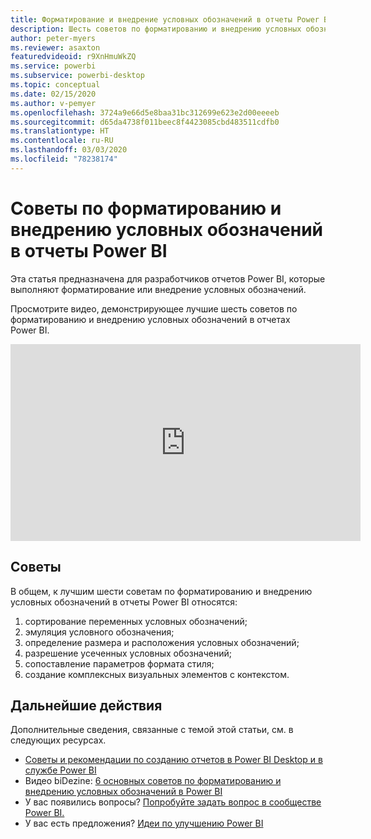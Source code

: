 ```yaml
---
title: Форматирование и внедрение условных обозначений в отчеты Power BI
description: Шесть советов по форматированию и внедрению условных обозначений в визуальные элементы отчетов Power BI в Power BI Desktop или службе Power BI.
author: peter-myers
ms.reviewer: asaxton
featuredvideoid: r9XnHmuWkZQ
ms.service: powerbi
ms.subservice: powerbi-desktop
ms.topic: conceptual
ms.date: 02/15/2020
ms.author: v-pemyer
ms.openlocfilehash: 3724a9e66d5e8baa31bc312699e623e2d00eeeeb
ms.sourcegitcommit: d65da4738f011beec8f4423085cbd483511cdfb0
ms.translationtype: HT
ms.contentlocale: ru-RU
ms.lasthandoff: 03/03/2020
ms.locfileid: "78238174"
---
```

# <a name="tips-to-format-and-implement-legends-in-power-bi-reports"></a>Советы по форматированию и внедрению условных обозначений в отчеты Power BI

Эта статья предназначена для разработчиков отчетов Power BI, которые выполняют форматирование или внедрение условных обозначений.

Просмотрите видео, демонстрирующее лучшие шесть советов по форматированию и внедрению условных обозначений в отчетах Power BI.

<iframe width="560" height="315" src="https://www.youtube.com/embed/r9XnHmuWkZQ" frameborder="0" allowfullscreen></iframe>

## <a name="tips"></a>Советы

В общем, к лучшим шести советам по форматированию и внедрению условных обозначений в отчеты Power BI относятся:

1. сортирование переменных условных обозначений;
1. эмуляция условного обозначения;
1. определение размера и расположения условных обозначений;
1. разрешение усеченных условных обозначений;
1. сопоставление параметров формата стиля;
1. создание комплексных визуальных элементов с контекстом.

## <a name="next-steps"></a>Дальнейшие действия

Дополнительные сведения, связанные с темой этой статьи, см. в следующих ресурсах.

- [Советы и рекомендации по созданию отчетов в Power BI Desktop и в службе Power BI](../power-bi-reports-tips-and-tricks-for-creating.md)
- Видео biDezine: [6 основных советов по форматированию и внедрению условных обозначений в Power BI](https://www.youtube.com/watch?v=r9XnHmuWkZQ)
- У вас появились вопросы? [Попробуйте задать вопрос в сообществе Power BI.](https://community.powerbi.com/)
- У вас есть предложения? [Идеи по улучшению Power BI](https://ideas.powerbi.com)
